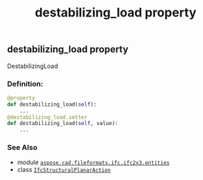 ﻿---
title: destabilizing_load property
second_title: Aspose.CAD for Python via .NET API References
description: 
type: docs
weight: 70
url: /python-net/aspose.cad.fileformats.ifc.ifc2x3.entities/ifcstructuralplanaraction/destabilizing_load/
is_root: false
---

## destabilizing_load property


DestabilizingLoad
### Definition:
```python
@property
def destabilizing_load(self):
    ...
@destabilizing_load.setter
def destabilizing_load(self, value):
    ...
```

### See Also
* module [`aspose.cad.fileformats.ifc.ifc2x3.entities`](../../)
* class [`IfcStructuralPlanarAction`](/cad/python-net/aspose.cad.fileformats.ifc.ifc2x3.entities/ifcstructuralplanaraction)
